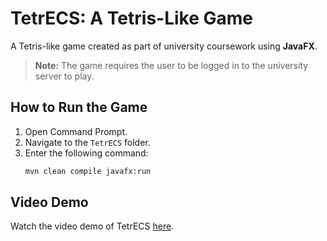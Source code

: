 # TetrECS: A Tetris-Like Game

A Tetris-like game created as part of university coursework using **JavaFX**.

> **Note:** The game requires the user to be logged in to the university server to play.

## How to Run the Game

1. Open Command Prompt.
2. Navigate to the `TetrECS` folder.
3. Enter the following command:
   ```bash
   mvn clean compile javafx:run

## Video Demo

Watch the video demo of TetrECS [here](https://drive.google.com/file/d/1oKtrOL0VYi6lk2QlF5Zg8E1Lgr9WAqYv/view?usp=sharing).
